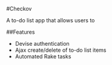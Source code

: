 #Checkov

A to-do list app that allows users to


##Features
* Devise authentication
* Ajax create/delete of to-do list items
* Automated Rake tasks
